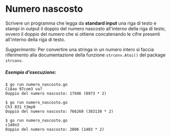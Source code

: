 # Numero nascosto

Scrivere un programma che legga da **standard input** una riga di testo e stampi in output il doppio del numero nascosto all'interno della riga di testo, ovvero il doppio del numero che si ottiene concatenando le cifre presenti all'interno della riga di testo.

*Suggerimento:* Per convertire una stringa in un numero intero  si faccia riferimento alla documentazione della funzione  `strconv.Atoi()` del package `strconv`.

##### Esempio d'esecuzione:

```text
$ go run numero_nascosto.go
Ci8ao 97com3 va?
Doppio del numero nascosto: 17946 (8973 * 2)

$ go run numero_nascosto.go
Ch3 831 t3mp0
Doppio del numero nascosto: 766260 (383130 * 2)

$ go run numero_nascosto.go
c140n3
Doppio del numero nascosto: 2806 (1403 * 2)
```
